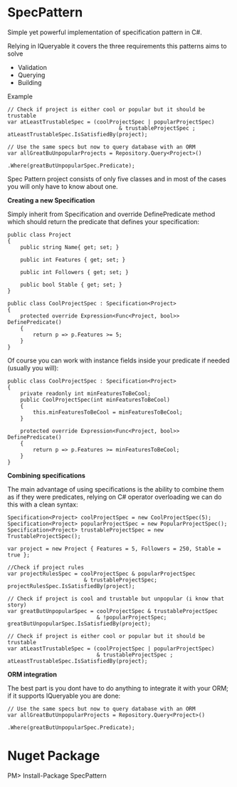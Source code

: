 SpecPattern
======================================================================

Simple yet powerful implementation of specification pattern in C#. 

Relying in IQueryable it covers the three requirements this patterns aims to solve

- Validation
- Querying
- Building

Example

	// Check if project is either cool or popular but it should be trustable
	var atLeastTrustableSpec = (coolProjectSpec | popularProjectSpec)
									   & trustableProjectSpec ;
	atLeastTrustableSpec.IsSatisfiedBy(project);

	// Use the same specs but now to query database with an ORM
	var allGreatBuUnpopularProjects = Repository.Query<Project>()
									  .Where(greatButUnpopularSpec.Predicate);

Spec Pattern project consists of only five classes and in most of the cases you will only have to know about one.

**Creating a new Specification**

Simply inherit from Specification<T> and override DefinePredicate method which should return the predicate that defines your specification:

	public class Project
	{
		public string Name{ get; set; }

		public int Features { get; set; }

		public int Followers { get; set; }

		public bool Stable { get; set; }
	}

	public class CoolProjectSpec : Specification<Project>
	{
		protected override Expression<Func<Project, bool>> DefinePredicate()
		{
			return p => p.Features >= 5;
		}
	}


Of course you can work with instance fields inside your predicate if needed (usually you will):

	public class CoolProjectSpec : Specification<Project>
	{
		private readonly int minFeaturesToBeCool;
		public CoolProjectSpec(int minFeaturesToBeCool)
		{
			this.minFeaturesToBeCool = minFeaturesToBeCool;
		}

		protected override Expression<Func<Project, bool>> DefinePredicate()
		{
			return p => p.Features >= minFeaturesToBeCool;
		}
	}

**Combining specifications**

The main advantage of using specifications is the ability to combine them as if they were predicates, relying on C# operator overloading we can do this with a clean syntax:

	Specification<Project> coolProjectSpec = new CoolProjectSpec(5);
	Specification<Project> popularProjectSpec = new PopularProjectSpec();
	Specification<Project> trustableProjectSpec = new TrustableProjectSpec();

	var project = new Project { Features = 5, Followers = 250, Stable = true };
	
	//Check if project rules
	var projectRulesSpec = coolProjectSpec & popularProjectSpec 
							& trustableProjectSpec;
	projectRulesSpec.IsSatisfiedBy(project);

	// Check if project is cool and trustable but unpopular (i know that story)
	var greatButUnpopularSpec = coolProjectSpec & trustableProjectSpec 
								& !popularProjectSpec;
	greatButUnpopularSpec.IsSatisfiedBy(project);

	// Check if project is either cool or popular but it should be trustable
	var atLeastTrustableSpec = (coolProjectSpec | popularProjectSpec)
								& trustableProjectSpec ;
	atLeastTrustableSpec.IsSatisfiedBy(project);

**ORM integration**

The best part is you dont have to do anything to integrate it with your ORM; if it supports IQueryable you are done:

	// Use the same specs but now to query database with an ORM
	var allGreatButUnpopularProjects = Repository.Query<Project>()
									.Where(greatButUnpopularSpec.Predicate);
									
Nuget Package
===========================================
PM> Install-Package SpecPattern
